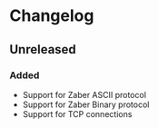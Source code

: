 # Changelog

## Unreleased

### Added

* Support for Zaber ASCII protocol
* Support for Zaber Binary protocol
* Support for TCP connections
